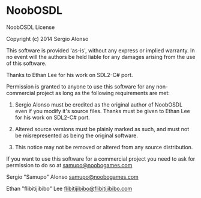 NoobOSDL
========

NoobOSDL License

Copyright (c) 2014 Sergio Alonso

This software is provided 'as-is', without any express or implied warranty.
In no event will the authors be held liable for any damages arising from
the use of this software.

Thanks to Ethan Lee for his work on SDL2-C# port.

Permission is granted to anyone to use this software for any non-commercial
project as long as the following requirements are met:

1. Sergio Alonso must be credited as the original author of NoobOSDL even
if you modify it's source files. Thanks must be given to Ethan Lee for his
work on SDL2-C# port.

2. Altered source versions must be plainly marked as such, and must not be
misrepresented as being the original software.

3. This notice may not be removed or altered from any source distribution.

If you want to use this software for a commercial project you need to ask
for permission to do so at samupo@noobogames.com

Sergio "Samupo" Alonso <samupo@noobogames.com>


Ethan "flibitijibibo" Lee <flibitijibibo@flibitijibibo.com>
